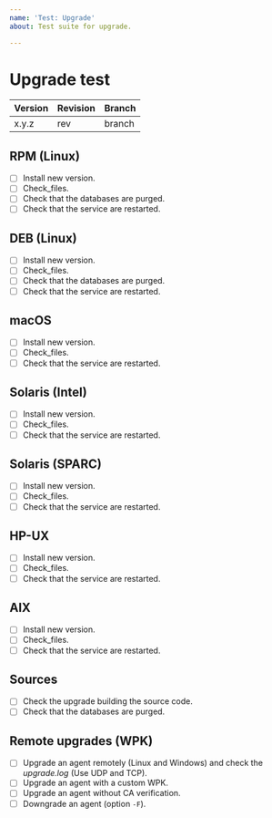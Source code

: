 ```yaml
---
name: 'Test: Upgrade'
about: Test suite for upgrade.

---
```


# Upgrade test

| Version | Revision | Branch |
| --- | --- | --- |
| x.y.z | rev | branch |

## RPM (Linux)

- [ ] Install new version.
- [ ] Check_files.
- [ ] Check that the databases are purged.
- [ ] Check that the service are restarted.

## DEB (Linux)

- [ ] Install new version.
- [ ] Check_files.
- [ ] Check that the databases are purged.
- [ ] Check that the service are restarted.

## macOS

- [ ] Install new version.
- [ ] Check_files.
- [ ] Check that the service are restarted.

## Solaris (Intel)

- [ ] Install new version.
- [ ] Check_files.
- [ ] Check that the service are restarted.

## Solaris (SPARC)

- [ ] Install new version.
- [ ] Check_files.
- [ ] Check that the service are restarted.

## HP-UX

- [ ] Install new version.
- [ ] Check_files.
- [ ] Check that the service are restarted.

## AIX

- [ ] Install new version.
- [ ] Check_files.
- [ ] Check that the service are restarted.

## Sources

- [ ] Check the upgrade building the source code.
- [ ] Check that the databases are purged.

## Remote upgrades (WPK)

- [ ] Upgrade an agent remotely (Linux and Windows) and check the _upgrade.log_  (Use UDP and TCP).
- [ ] Upgrade an agent with a custom WPK.
- [ ] Upgrade an agent without CA verification.
- [ ] Downgrade an agent (option `-F`).
